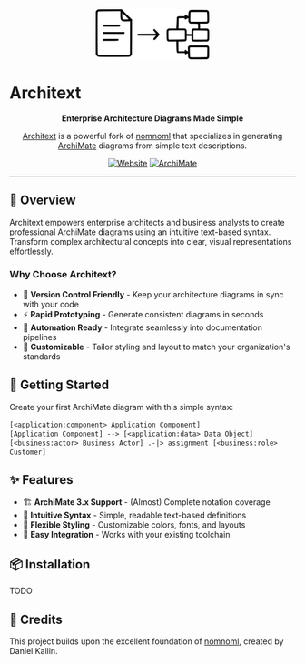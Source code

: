 <div align="center">
  <img src="vitepress/public/architext.svg" alt="Architext Logo" width="200"/>
</div>

# Architext

<div align="center">

**Enterprise Architecture Diagrams Made Simple**

[Architext](https://architext.dev/) is a powerful fork of [nomnoml](https://github.com/skanaar/nomnoml) that specializes in generating [ArchiMate](https://www.opengroup.org/archimate-forum/archimate-overview) diagrams from simple text descriptions.

[![Website](https://img.shields.io/badge/Website-architext.dev-blue)](https://architext.dev/)
[![ArchiMate](https://img.shields.io/badge/ArchiMate-3.x-green)](https://www.opengroup.org/archimate-forum/archimate-overview)

</div>

---

## 🎯 Overview

Architext empowers enterprise architects and business analysts to create professional ArchiMate diagrams using an intuitive text-based syntax. Transform complex architectural concepts into clear, visual representations effortlessly.

### Why Choose Architext?

- 📝 **Version Control Friendly** - Keep your architecture diagrams in sync with your code
- ⚡ **Rapid Prototyping** - Generate consistent diagrams in seconds
- 🔄 **Automation Ready** - Integrate seamlessly into documentation pipelines
- 🎨 **Customizable** - Tailor styling and layout to match your organization's standards

## 🚀 Getting Started

Create your first ArchiMate diagram with this simple syntax:

```archimate
[<application:component> Application Component]
[Application Component] --> [<application:data> Data Object]
[<business:actor> Business Actor] .-|> assignment [<business:role> Customer]
```

## ✨ Features

- 🏗️ **ArchiMate 3.x Support** - (Almost) Complete notation coverage
- 📖 **Intuitive Syntax** - Simple, readable text-based definitions  
- 🎨 **Flexible Styling** - Customizable colors, fonts, and layouts
- 🔧 **Easy Integration** - Works with your existing toolchain

## 📦 Installation

TODO

## 🙏 Credits

This project builds upon the excellent foundation of [nomnoml](https://github.com/skanaar/nomnoml), created by Daniel Kallin.

